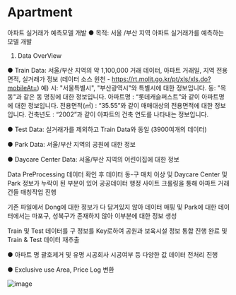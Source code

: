 # Apartment
아파트 실거래가 예측모델 개발
● 목적: 서울 /부산 지역 아파트 실거래가를 예측하는 모델 개발

1. Data OverView

● Train Data: 서울/부산 지역의 약 1,100,000 거래 데이터, 아파트 거래일, 지역 전용면적, 실거래가 정보
(데이터 소스 원천 - https://rt.molit.go.kr/pt/xls/xls.do?mobileAt=)
예)
시: "서울특별시", "부산광역시"와 특별시에 대한 정보입니다.
동: "목동"과 같은 동 명칭에 대한 정보입니다.
아파트명 : “롯데캐슬퍼스트”와 같이 아파트명에 대한 정보입니다.
전용면적(㎡) : “35.55”와 같이 매매대상의 전용면적에 대한 정보입니다.
건축년도 : “2002”과 같이 아파트의 건축 연도를 나타내는 정보입니다.

● Test Data: 실거래가를 제외하고 Train Data와 동일 (3900여개의 데이터)

● Park Data: 서울/부산 지역의 공원에 대한 정보

● Daycare Center Data: 서울/부산 지역의 어린이집에 대한 정보

Data PreProcessing
데이터 확인 후 데이터 동-구 매치 이상 및 Daycare Center 및 Park 정보가 누락이 된 부분이 있어 공공데이터 행정 사이트 크롤링을 통해 아파트 거래건들 매칭작업 진행 

기존 파일에서 Dong에 대한 정보가 다 담겨있지 않아 데이터 매핑 및 Park에 대한 데이터에서는 마포구, 성북구가 존재하지 않아 이부분에 대한 정보 생성

Train 및 Test 데이터를 구 정보를 Key로하여 공원과 보육시설 정보 통합 진행 완료 및 Train & Test 데이터 재추출

● 아파트 명 괄호제거 및 유명 시공회사 시공여부 등 다양한 값 데이터 전처리 진행 

● Exclusive use Area, Price Log 변환

![image](https://github.com/user-attachments/assets/83665dc1-f98b-4b86-80e4-a68656b7b1b5)




